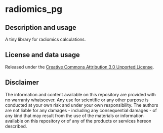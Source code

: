 # radiomics_pg

## Description and usage
A tiny library for radiomics calculations.

## License and data usage
Released under the [Creative Commons Attribution 3.0 Unported License](https://creativecommons.org/licenses/by/3.0/).   

## Disclaimer
The information and content available on this repository are provided with no warranty whatsoever. Any use for scientific or any other purpose is conducted at your own risk and under your own responsibility. The authors are not liable for any damages - including any consequential damages - of any kind that may result from the use of the materials or information available on this repository or of any of the products or services hereon described.
